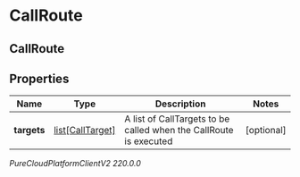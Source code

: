 # CallRoute

## CallRoute

## Properties

|Name | Type | Description | Notes|
|------------ | ------------- | ------------- | -------------|
| **targets** | [list[CallTarget]](CallTarget) | A list of CallTargets to be called when the CallRoute is executed | [optional] |



_PureCloudPlatformClientV2 220.0.0_
